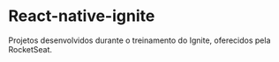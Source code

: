 # React-native-ignite
Projetos desenvolvidos durante o treinamento do Ignite, oferecidos pela RocketSeat.
